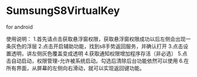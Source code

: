 # SumsungS8VirtualKey
for android

使用说明：
1.首先请点击获取悬浮窗权限，获取悬浮窗权限成功以后左侧会出现一条灰色的浮层
2.点击开启辅助功能，找到s8手势返回服务，并确认打开
3.点击设置透明，讲左侧灰色覆盖变成透明
4.获取通知权限增加程序存活（非必选）
5.点击自动启动，权限管理-允许被系统启动。勾选后清除后台功能依然可以使用
6.在所有界面，从屏幕的左侧向右滑动，就可以实现返回键功能。
